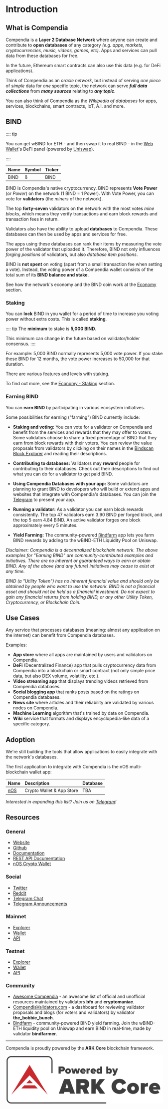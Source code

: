 # Introduction

## What is Compendia

Compendia is a **Layer 2 Database Network** where anyone can create and contribute to **open databases** of any category *(e.g. apps, markets, cryptocurrencies, music, videos, games, etc)*. Apps and services can pull data from these databases for free.

In the future, Ethereum smart contracts can also use this data (e.g. for DeFi applications).

Think of Compendia as an *oracle network*, but instead of serving *one piece* of *simple* data for *one* specific topic, the network can serve ***full data collections*** from ***many sources*** relating to ***any topic***.

You can also think of Compendia as the *Wikipedia of databases* for apps, services, blockchains, smart contracts, IoT, A.I. and more. 

## BIND

:::: tip

You can get wBIND for ETH - and then swap it to real BIND - in the [Web Wallet](https://wallet.compendia.org)'s DeFi panel (powered by [Uniswap](https://info.uniswap.org/pair/0x63aEDD08C61589A0f909eB5bB96B4d05245db631)).

::::

| Name | Symbol | Ticker |
| ---- | ------ | ------ |
| BIND | ß      | BIND   |

BIND is Compendia's native cryptocurrency. BIND represents **Vote Power**  (or *Power*) on the network (1 BIND = 1 Power). With Vote Power, you can vote for **validators** (the *miners* of the network).

The top **forty-seven** validators on the network with the most votes *mine blocks*, which means they verify transactions and earn block rewards and transaction fees in return.

Validators also have the ability to upload **databases** to Compendia. These databases can then be used by apps and services for free.

The apps using these databases can rank their items by measuring the vote power of the validator that uploaded it. Therefore, BIND not only influences *forging positions* of validators, but also *database item positions*.

BIND is **not spent** on voting (apart from a small transaction fee when setting a vote). Instead, the voting power of a Compendia wallet consists of the total sum of its **BIND balance and stake**.

See how the network's economy and the BIND coin work at the [Economy](./economy.html) section.

### Staking

 You can **lock** BIND in you wallet for a period of time to increase you voting power without extra costs. This is called **staking**.

:::: tip
 The **minimum** to stake is **5,000 BIND**.

 This minimum can change in the future based on validator/holder consensus.
::::

 For example: 5,000 BIND normally represents 5,000 vote power. If you stake these BIND for 12 months, the vote power increases to 50,000 for that duration.

There are various features and levels with staking.

To find out more, see the [Economy - Staking](./economy.html#staking) section.

### Earning BIND

You can **earn BIND** by participating in various ecosystem initiatives.

Some possibilities for earning ("farming") BIND currently include:

* **Staking and voting:** You can vote for a validator on Compendia and benefit from the services and rewards that they may offer to voters. Some validators choose to share a fixed percentage of BIND that they earn from block rewards with their voters. You can review the value proposals from validators by clicking on their names in the [Bindscan Block Explorer](https://bindscan.io) and reading their descriptions.

* **Contributing to databases:** Validators may **reward** people for contributing to their databases. Check out their descriptions to find out what you can do for a validator to get paid BIND.

* **Using Compendia Databases with your app:** Some validators are planning to grant BIND to developers who will build or extend apps and websites that integrate with Compendia's databases. You can join the [Telegram](https://t.me/Compendia) to present your app.

* **Running a validator:** As a validator you can earn block rewards consistently. The top 47 validators earn 3.90 BIND per forged block, and the top 5 earn 4.84 BIND. An active validator forges one block approximately every 5 minutes.

* **Yield Farming:** The community-powered [ßindfarm](https://bind.farm) app lets you farm BIND rewards by adding to the wBIND-ETH Liquidity Pool on Uniswap.

*Disclaimer: Compendia is a decentralized blockchain network. The above examples for "Earning BIND" are community-contributed examples and initiatives. There are no inherent or guaranteed ways to earn or obtain BIND. Any of the above (and any future) initiatives may cease to exist at any time.*

*BIND (a "Utility Token") has no inherent financial value and should only be obtained by people who want to use the network. BIND is not a financial asset and should not be held as a financial investment. Do not expect to gain any financial returns from holding BIND, or any other Utility Token, Cryptocurrency, or Blockchain Coin.*

## Use Cases

Any service that processes databases (meaning: almost any application on the internet) can benefit from Compendia databases.

Examples:

* **App store** where all apps are maintained by users and validators on Compendia.
* **DeFi** (Decentralized Finance) app that pulls cryptocurrency data from Compendia into a blockchain or smart contract (not only simple price data, but also DEX volume, volatility, etc.).
* **Video streaming app** that displays trending videos retrieved from Compendia databases.
* **Social blogging app** that ranks posts based on the ratings on Compendia databases.
* **News site** where articles and their reliability are validated by various nodes on Compendia.
* **Machine Learning** algorithm that's trained by data on Compendia.
* **Wiki** service that formats and displays encyclopedia-like data of a specific category.

## Adoption

We're still building the tools that allow applications to easily integrate with the network's databases.

The first application to integrate with Compendia is the nOS multi-blockchain wallet app:

| Name                  | Description               | Database |
| --------------------- | :------------------------ | :------- |
| [nOS](https://nos.io) | Crypto Wallet & App Store | TBA      |

*Interested in expanding this list? Join us on [Telegram](https://t.me/Compendia)!*

## Resources

### General

* [Website](https://compendia.org)
* [Github](https://github.com/compendia)
* [Documentation](https://docs.compendia.org)
* [REST API Documentation](/api/)
* [nOS Crypto Wallet](https://nos.io)

### Social

* [Twitter](https://twitter.com/Compendia_org)
* [Reddit](https://reddit.com/r/Compendia)
* [Telegram Chat](https://t.me/Compendia)
* [Telegram Announcements](https://t.me/CompendiaAnn)

### Mainnet

* [Explorer](https://bindscan.io)
* [Wallet](https://wallet.compendia.org)
* [API](https://api.compendia.org/api/v2)

### Testnet

* [Explorer](https://testnet.bindscan.io)
* [Wallet](https://wallet.nos.dev)
* [API](https://api.nos.dev/api/v2)

### Community

* [Awesome Compendia](https://github.com/Bx64/Awesome-Compendia) - an awesome list of official and unofficial resources maintained by validators **bfx** and **cryptomaniac**.
* [CompendiaValidators.com](https://compendiavalidators.com) - a dashboard for reviewing validator proposals and blogs (for voters and validators) by validator **the_bobbie_bunch**.
* [Bindfarm](https://bind.farm) - community-powered BIND yield farming. Join the wBIND-ETH liquidity pool on Uniswap and earn BIND in real-time, made by validator **bindfarmer**.

---

Compendia is proudly powered by the **ARK Core** blockchain framework.

<div style="height: 175px; margin-bottom: 20px;">
  <a href="https://ark.io">
    <img src="./img/powered-ark.png" style="width: 100%; height: auto;">
  </a>
</div>
